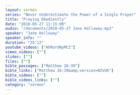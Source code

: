 ```yaml
---
layout: sermon
series: "Never Underestimate the Power of a Single Prayer"
title: "Praying Obediently"
date: "2018-05-27 11:15:00"
audio: "/documents/2018-05-27 Jane Holloway.mp3"
speaker: "Jane Holloway"
speaker_info: ""
duration: "25'12"
youtube_videos: ["AhRorUNyMCI"]
vimeo_videos: [""]
slides: [""]
files: [""]
bible_passages: ["Matthew 26:39"]
bible_links: ["Matthew 26:39&amp;version=NIVUK"]
bible_videos: [""]
bible_videos_links: [""]
category: "sermon"
---
```

